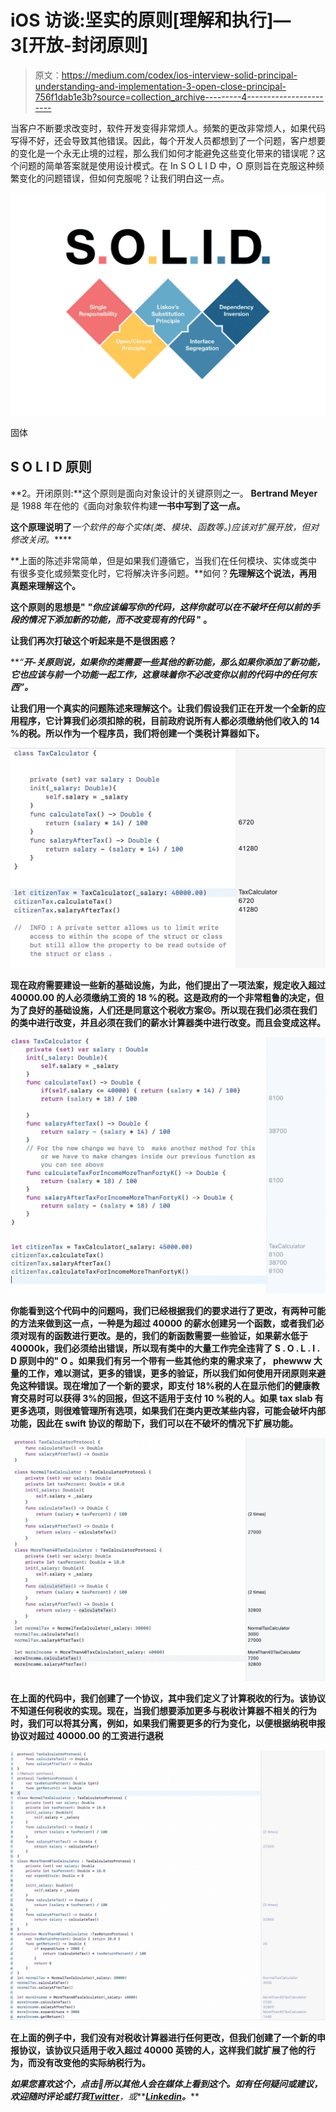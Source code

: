 # iOS 访谈:坚实的原则[理解和执行]—3[开放-封闭原则]

> 原文：<https://medium.com/codex/ios-interview-solid-principal-understanding-and-implementation-3-open-close-principal-756f1dab1e3b?source=collection_archive---------4----------------------->

当客户不断要求改变时，软件开发变得非常烦人。频繁的更改非常烦人，如果代码写得不好，还会导致其他错误。因此，每个开发人员都想到了一个问题，客户想要的变化是一个永无止境的过程，那么我们如何才能避免这些变化带来的错误呢？这个问题的简单答案就是使用设计模式。在 In S O L I D 中，O 原则旨在克服这种频繁变化的问题错误，但如何克服呢？让我们明白这一点。

![](img/2f7a751fc6b28be1055de4f06e691b50.png)

固体

## S O L I D 原则

**2。开闭原则:**这个原则是面向对象设计的关键原则之一。 **Bertrand Meyer** 是 1988 年在他的《面向对象软件构建[](https://en.wikipedia.org/wiki/Object-Oriented_Software_Construction)****一书中写到了这一点。****

**这个原理说明了***一个软件的每个实体(类、模块、函数等。)应该对扩展开放，但对修改关闭。*****

**上面的陈述非常简单，但是如果我们遵循它，当我们在任何模块、实体或类中有很多变化或频繁变化时，它将解决许多问题。**如何？**先理解这个说法，再用真题来理解这个。**

**这个原则的思想是" ***"你应该编写你的代码，这样你就可以在不破坏任何以前的手段的情况下添加新的功能，而不改变现有的代码* "** 。**

**让我们再次打破这个听起来是不是很困惑？**

***“****开-关原则说，如果你的类需要一些其他的新功能，那么如果你添加了新功能，它也应该与前一个功能一起工作，这意味着你不必改变你以前的代码中的任何东西”。*****

**让我们用一个真实的问题陈述来理解这个。让我们假设我们正在开发一个全新的应用程序，它计算我们必须扣除的税，目前政府说所有人都必须缴纳他们收入的 14 %的税。所以作为一个程序员，我们将创建一个类税计算器如下。**

**![](img/2dad3a43bff93a98a5a04866381d41a9.png)**

**现在政府需要建设一些新的基础设施，为此，他们提出了一项法案，规定收入超过 40000.00 的人必须缴纳工资的 18 %的税。这是政府的一个非常粗鲁的决定，但为了良好的基础设施，人们还是同意这个税收方案😣。所以现在我们必须在我们的类中进行改变，并且必须在我们的薪水计算器类中进行改变。而且会变成这样。**

**![](img/6915d1fb4beadef7d7e39bda0ecc81bd.png)**

**你能看到这个代码中的问题吗，我们已经根据我们的要求进行了更改，有两种可能的方法来做到这一点，一种是为超过 40000 的薪水创建另一个函数，或者我们必须对现有的函数进行更改。是的，我们的新函数需要一些验证，如果薪水低于 40000k，我们必须给出错误，所以现有类中的大量工作完全违背了 S . O . L . I . D 原则中的" **O** 。如果我们有另一个带有一些其他约束的需求来了， **phewww** 大量的工作，难以测试，更多的错误，更多的验证，所以我们如何使用开闭原则来避免这种错误。现在增加了一个新的要求，即支付 18%税的人在显示他们的健康教育交易时可以获得 3%的回报，但这不适用于支付 10 %税的人。如果 tax slab 有更多选项，则很难管理所有选项，如果我们在类内更改某些内容，可能会破坏内部功能，因此在 swift 协议的帮助下，我们可以在不破坏的情况下扩展功能。**

**![](img/6b1332e7f702c9d628f3a8028dcffcb0.png)**

**在上面的代码中，我们创建了一个协议，其中我们定义了计算税收的行为。该协议不知道任何税收的实现。现在，当我们想要添加更多与税收计算器不相关的行为时，我们可以将其分离，例如，如果我们需要更多的行为变化，以便根据纳税申报协议对超过 40000.00 的工资进行退税**

**![](img/64b2d32c3f3d902fe91dec4900b867ed.png)**

**在上面的例子中，我们没有对税收计算器进行任何更改，但我们创建了一个新的申报协议，该协议只适用于收入超过 40000 英镑的人，这样我们就扩展了他的行为，而没有改变他的实际纳税行为。**

*****如果您喜欢这个，点击💚所以其他人会在媒体上看到这个。如有任何疑问或建议，欢迎随时评论或打我***[***Twitter***](https://twitter.com/b_banzara)***，或***[***Linkedin***](https://www.linkedin.com/in/rranjanchchn/)***。*****